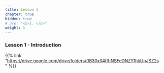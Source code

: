 ```yaml
---
title: Lesson 1 
chapter: true
hidden: true 
# pre: "<b>1. </b>"
weight: 1
---
```


### Lesson 1 - Introduction

{{% link "https://drive.google.com/drive/folders/0B30x04ffhNSFeDNZY1hkUnJSZ2s" %}}
